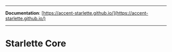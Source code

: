 
---

**Documentation**: [https://accent-starlette.github.io/](https://accent-starlette.github.io/)

---

# Starlette Core
